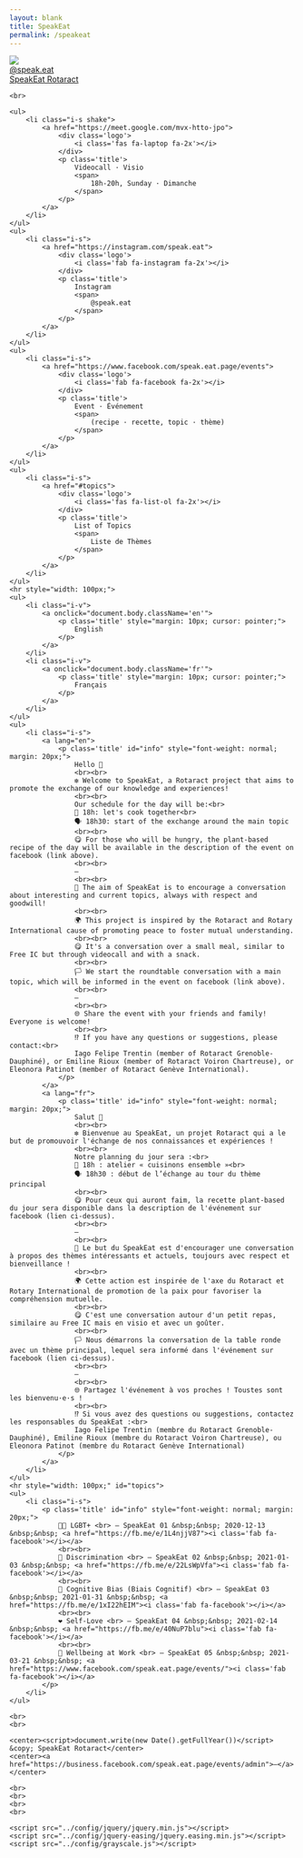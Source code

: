 ```yaml
---
layout: blank
title: SpeakEat
permalink: /speakeat
---
```


<html>

<head>
    <meta charset="utf-8">
    <meta http-equiv="X-UA-Compatible" content="IE=edge">
    <meta name="viewport" content="width=device-width, initial-scale=1">
    <title>SpeakEat</title>
    <link rel="stylesheet" href="../config/mini.css">
    <link rel="stylesheet" href="https://use.fontawesome.com/releases/v5.8.2/css/all.css" integrity="sha384-oS3vJWv+0UjzBfQzYUhtDYW+Pj2yciDJxpsK1OYPAYjqT085Qq/1cq5FLXAZQ7Ay" crossorigin="anonymous">
</head>
<body class="en">
    <div class="author-photo">
        <a class="js-scroll-trigger" href="https://instagram.com/speak.eat">
            <img src="../assets/images/speakeat-logo.png">
            <br>
            @speak.eat
            <br>
            SpeakEat Rotaract
            <br>
        </a>
    </div>

    <br>

    <ul>
        <li class="i-s shake">
            <a href="https://meet.google.com/mvx-htto-jpo">
                <div class='logo'>
                    <i class='fas fa-laptop fa-2x'></i>
                </div>
                <p class='title'>
                    Videocall · Visio
                    <span>
                        18h-20h, Sunday · Dimanche
                    </span>
                </p>
            </a>
        </li>
    </ul>
    <ul>
        <li class="i-s">
            <a href="https://instagram.com/speak.eat">
                <div class='logo'>
                    <i class='fab fa-instagram fa-2x'></i>
                </div>
                <p class='title'>
                    Instagram
                    <span>
                        @speak.eat
                    </span>
                </p>
            </a>
        </li>
    </ul>
    <ul>
        <li class="i-s">
            <a href="https://www.facebook.com/speak.eat.page/events">
                <div class='logo'>
                    <i class='fab fa-facebook fa-2x'></i>
                </div>
                <p class='title'>
                    Event · Événement
                    <span>
                        (recipe · recette, topic · thème)
                    </span>
                </p>
            </a>
        </li>
    </ul>
    <ul>
        <li class="i-s">
            <a href="#topics">
                <div class='logo'>
                    <i class='fas fa-list-ol fa-2x'></i>
                </div>
                <p class='title'>
                    List of Topics
                    <span>
                        Liste de Thèmes
                    </span>
                </p>
            </a>
        </li>
    </ul>
    <hr style="width: 100px;">
    <ul>
        <li class="i-v">
            <a onclick="document.body.className='en'">
                <p class='title' style="margin: 10px; cursor: pointer;">
                    English
                </p>
            </a>
        </li>
        <li class="i-v">
            <a onclick="document.body.className='fr'">
                <p class='title' style="margin: 10px; cursor: pointer;">
                    Français
                </p>
            </a>
        </li>
    </ul>
    <ul>
        <li class="i-s">
            <a lang="en">
                <p class='title' id="info" style="font-weight: normal; margin: 20px;">
                    Hello 👋
                    <br><br>
                    ❇️ Welcome to SpeakEat, a Rotaract project that aims to promote the exchange of our knowledge and experiences!
                    <br><br>
                    Our schedule for the day will be:<br>
                    🥣 18h: let's cook together<br>
                    🗣 18h30: start of the exchange around the main topic
                    <br><br>
                    😋 For those who will be hungry, the plant-based recipe of the day will be available in the description of the event on facebook (link above).
                    <br><br>
                    —
                    <br><br>
                    💬 The aim of SpeakEat is to encourage a conversation about interesting and current topics, always with respect and goodwill!
                    <br><br>
                    🌍 This project is inspired by the Rotaract and Rotary International cause of promoting peace to foster mutual understanding.
                    <br><br>
                    😋 It's a conversation over a small meal, similar to Free IC but through videocall and with a snack.
                    <br><br>
                    🏳️ We start the roundtable conversation with a main topic, which will be informed in the event on facebook (link above).
                    <br><br>
                    —
                    <br><br>
                    🌐 Share the event with your friends and family! Everyone is welcome!
                    <br><br>
                    ⁉️ If you have any questions or suggestions, please contact:<br>
                    Iago Felipe Trentin (member of Rotaract Grenoble-Dauphiné), or Emiline Rioux (member of Rotaract Voiron Chartreuse), or Eleonora Patinot (member of Rotaract Genève International).
                </p>
            </a>
            <a lang="fr">
                <p class='title' id="info" style="font-weight: normal; margin: 20px;">
                    Salut 👋
                    <br><br>
                    ❇️ Bienvenue au SpeakEat, un projet Rotaract qui a le but de promouvoir l'échange de nos connaissances et expériences !
                    <br><br>
                    Notre planning du jour sera :<br>
                    🥣 18h : atelier « cuisinons ensemble »<br>
                    🗣 18h30 : début de l’échange au tour du thème principal
                    <br><br>
                    😋 Pour ceux qui auront faim, la recette plant-based du jour sera disponible dans la description de l'événement sur facebook (lien ci-dessus).
                    <br><br>
                    —
                    <br><br>
                    💬 Le but du SpeakEat est d'encourager une conversation à propos des thèmes intéressants et actuels, toujours avec respect et bienveillance !
                    <br><br>
                    🌍 Cette action est inspirée de l'axe du Rotaract et Rotary International de promotion de la paix pour favoriser la compréhension mutuelle.
                    <br><br>
                    😋 C'est une conversation autour d'un petit repas, similaire au Free IC mais en visio et avec un goûter.
                    <br><br>
                    🏳️ Nous démarrons la conversation de la table ronde avec un thème principal, lequel sera informé dans l'événement sur facebook (lien ci-dessus).
                    <br><br>
                    —
                    <br><br>
                    🌐 Partagez l'événement à vos proches ! Toustes sont les bienvenu·e·s !
                    <br><br>
                    ⁉️ Si vous avez des questions ou suggestions, contactez les responsables du SpeakEat :<br>
                    Iago Felipe Trentin (membre du Rotaract Grenoble-Dauphiné), Emiline Rioux (membre du Rotaract Voiron Chartreuse), ou Eleonora Patinot (membre du Rotaract Genève International)
                </p>
            </a>
        </li>
    </ul>
    <hr style="width: 100px;" id="topics">
    <ul>
        <li class="i-s">
            <p class='title' id="info" style="font-weight: normal; margin: 20px;">
                🏳️‍🌈 LGBT+ <br> — SpeakEat 01 &nbsp;&nbsp; 2020-12-13 &nbsp;&nbsp; <a href="https://fb.me/e/1L4njjV87"><i class='fab fa-facebook'></i></a>
                <br><br>
                👥 Discrimination <br> — SpeakEat 02 &nbsp;&nbsp; 2021-01-03 &nbsp;&nbsp; <a href="https://fb.me/e/22LsWpVfa"><i class='fab fa-facebook'></i></a>
                <br><br>
                🧠 Cognitive Bias (Biais Cognitif) <br> — SpeakEat 03 &nbsp;&nbsp; 2021-01-31 &nbsp;&nbsp; <a href="https://fb.me/e/1xI22hEIM"><i class='fab fa-facebook'></i></a>
                <br><br>
                ❤️ Self-Love <br> — SpeakEat 04 &nbsp;&nbsp; 2021-02-14 &nbsp;&nbsp; <a href="https://fb.me/e/40NuP7blu"><i class='fab fa-facebook'></i></a>
                <br><br>
                💼 Wellbeing at Work <br> — SpeakEat 05 &nbsp;&nbsp; 2021-03-21 &nbsp;&nbsp; <a href="https://www.facebook.com/speak.eat.page/events/"><i class='fab fa-facebook'></i></a>
            </p>
        </li>
    </ul>

    <br>
    <br>

    <center><script>document.write(new Date().getFullYear())</script> &copy; SpeakEat Rotaract</center>
    <center><a href="https://business.facebook.com/speak.eat.page/events/admin">—</a></center>

    <br>
    <br>
    <br>
    <br>

    <script src="../config/jquery/jquery.min.js"></script>
    <script src="../config/jquery-easing/jquery.easing.min.js"></script>
    <script src="../config/grayscale.js"></script>
</body>

</html>

